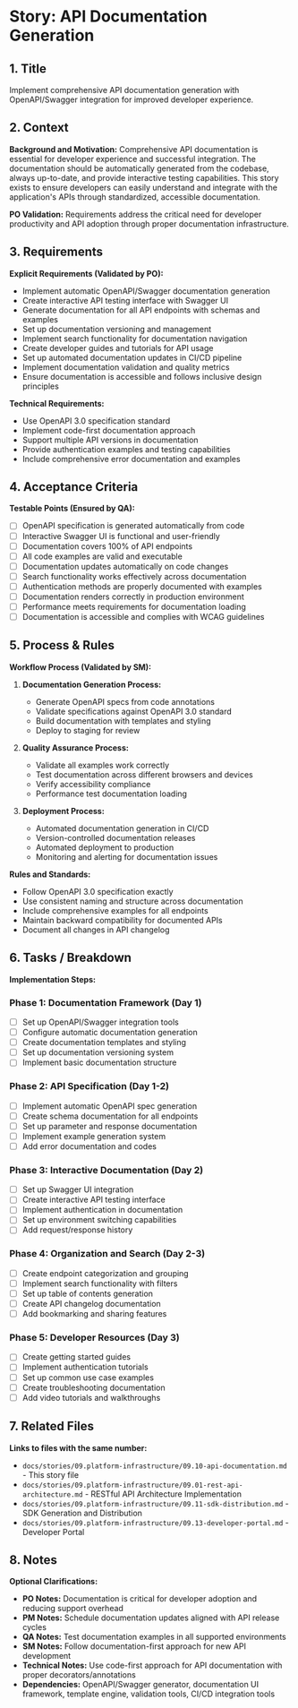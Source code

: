 # Story: API Documentation Generation

## 1. Title
Implement comprehensive API documentation generation with OpenAPI/Swagger integration for improved developer experience.

## 2. Context
**Background and Motivation:**
Comprehensive API documentation is essential for developer experience and successful integration. The documentation should be automatically generated from the codebase, always up-to-date, and provide interactive testing capabilities. This story exists to ensure developers can easily understand and integrate with the application's APIs through standardized, accessible documentation.

**PO Validation:** Requirements address the critical need for developer productivity and API adoption through proper documentation infrastructure.

## 3. Requirements
**Explicit Requirements (Validated by PO):**
- Implement automatic OpenAPI/Swagger documentation generation
- Create interactive API testing interface with Swagger UI
- Generate documentation for all API endpoints with schemas and examples
- Set up documentation versioning and management
- Implement search functionality for documentation navigation
- Create developer guides and tutorials for API usage
- Set up automated documentation updates in CI/CD pipeline
- Implement documentation validation and quality metrics
- Ensure documentation is accessible and follows inclusive design principles

**Technical Requirements:**
- Use OpenAPI 3.0 specification standard
- Implement code-first documentation approach
- Support multiple API versions in documentation
- Provide authentication examples and testing capabilities
- Include comprehensive error documentation and examples

## 4. Acceptance Criteria
**Testable Points (Ensured by QA):**
- [ ] OpenAPI specification is generated automatically from code
- [ ] Interactive Swagger UI is functional and user-friendly
- [ ] Documentation covers 100% of API endpoints
- [ ] All code examples are valid and executable
- [ ] Documentation updates automatically on code changes
- [ ] Search functionality works effectively across documentation
- [ ] Authentication methods are properly documented with examples
- [ ] Documentation renders correctly in production environment
- [ ] Performance meets requirements for documentation loading
- [ ] Documentation is accessible and complies with WCAG guidelines

## 5. Process & Rules
**Workflow Process (Validated by SM):**
1. **Documentation Generation Process:**
   - Generate OpenAPI specs from code annotations
   - Validate specifications against OpenAPI 3.0 standard
   - Build documentation with templates and styling
   - Deploy to staging for review

2. **Quality Assurance Process:**
   - Validate all examples work correctly
   - Test documentation across different browsers and devices
   - Verify accessibility compliance
   - Performance test documentation loading

3. **Deployment Process:**
   - Automated documentation generation in CI/CD
   - Version-controlled documentation releases
   - Automated deployment to production
   - Monitoring and alerting for documentation issues

**Rules and Standards:**
- Follow OpenAPI 3.0 specification exactly
- Use consistent naming and structure across documentation
- Include comprehensive examples for all endpoints
- Maintain backward compatibility for documented APIs
- Document all changes in API changelog

## 6. Tasks / Breakdown
**Implementation Steps:**

### Phase 1: Documentation Framework (Day 1)
- [ ] Set up OpenAPI/Swagger integration tools
- [ ] Configure automatic documentation generation
- [ ] Create documentation templates and styling
- [ ] Set up documentation versioning system
- [ ] Implement basic documentation structure

### Phase 2: API Specification (Day 1-2)
- [ ] Implement automatic OpenAPI spec generation
- [ ] Create schema documentation for all endpoints
- [ ] Set up parameter and response documentation
- [ ] Implement example generation system
- [ ] Add error documentation and codes

### Phase 3: Interactive Documentation (Day 2)
- [ ] Set up Swagger UI integration
- [ ] Create interactive API testing interface
- [ ] Implement authentication in documentation
- [ ] Set up environment switching capabilities
- [ ] Add request/response history

### Phase 4: Organization and Search (Day 2-3)
- [ ] Create endpoint categorization and grouping
- [ ] Implement search functionality with filters
- [ ] Set up table of contents generation
- [ ] Create API changelog documentation
- [ ] Add bookmarking and sharing features

### Phase 5: Developer Resources (Day 3)
- [ ] Create getting started guides
- [ ] Implement authentication tutorials
- [ ] Set up common use case examples
- [ ] Create troubleshooting documentation
- [ ] Add video tutorials and walkthroughs

## 7. Related Files
**Links to files with the same number:**
- `docs/stories/09.platform-infrastructure/09.10-api-documentation.md` - This story file
- `docs/stories/09.platform-infrastructure/09.01-rest-api-architecture.md` - RESTful API Architecture Implementation
- `docs/stories/09.platform-infrastructure/09.11-sdk-distribution.md` - SDK Generation and Distribution
- `docs/stories/09.platform-infrastructure/09.13-developer-portal.md` - Developer Portal

## 8. Notes
**Optional Clarifications:**
- **PO Notes:** Documentation is critical for developer adoption and reducing support overhead
- **PM Notes:** Schedule documentation updates aligned with API release cycles
- **QA Notes:** Test documentation examples in all supported environments
- **SM Notes:** Follow documentation-first approach for new API development
- **Technical Notes:** Use code-first approach for API documentation with proper decorators/annotations
- **Dependencies:** OpenAPI/Swagger generator, documentation UI framework, template engine, validation tools, CI/CD integration tools